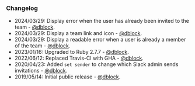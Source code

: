 ### Changelog

* 2024/03/29: Display error when the user has already been invited to the team - [@dblock](https://github.com/dblock).
* 2024/03/29: Display a team link and icon - [@dblock](https://github.com/dblock).
* 2024/03/29: Display a readable error when a user is already a member of the team - [@dblock](https://github.com/dblock).
* 2023/01/16: Upgraded to Ruby 2.7.7 - [@dblock](https://github.com/dblock).
* 2022/06/12: Replaced Travis-CI with GHA - [@dblock](https://github.com/dblock).
* 2020/04/23: Added `set sender` to change which Slack admin sends invitations - [@dblock](https://github.com/dblock).
* 2019/05/14: Initial public release - [@dblock](https://github.com/dblock).
